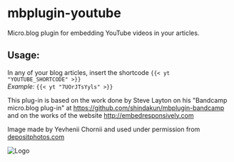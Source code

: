 # mbplugin-youtube
Micro.blog plugin for embedding YouTube videos in your articles.

## Usage:

In any of your blog articles, insert the shortcode `{{< yt "YOUTUBE_SHORTCODE" >}}`  
*Example:* `{{< yt "7UOrJTsYyls" >}}`  

This plug-in is based on the work done by Steve Layton on his "Bandcamp micro.blog plug-in" at <https://github.com/shindakun/mbplugin-bandcamp> and on the works of the website <http://embedresponsively.com>

Image made by Yevhenii Chornii and used under permission from [depositphotos.com](https://www.depositphotos.com)

![Logo](https://github.com/fmaida/mbplugin-youtube/blob/main/screenshot.jpg?raw=true)
